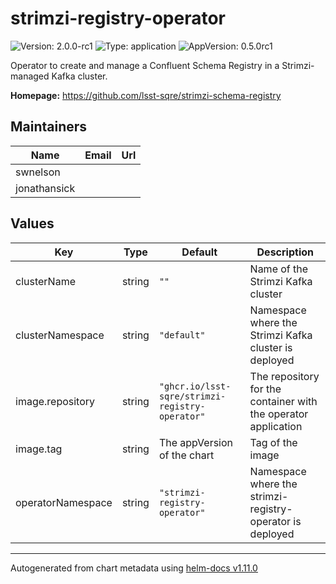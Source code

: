 # strimzi-registry-operator

![Version: 2.0.0-rc1](https://img.shields.io/badge/Version-2.0.0--rc1-informational?style=flat-square) ![Type: application](https://img.shields.io/badge/Type-application-informational?style=flat-square) ![AppVersion: 0.5.0rc1](https://img.shields.io/badge/AppVersion-0.5.0rc1-informational?style=flat-square)

Operator to create and manage a Confluent Schema Registry in a Strimzi-managed Kafka cluster.

**Homepage:** <https://github.com/lsst-sqre/strimzi-schema-registry>

## Maintainers

| Name | Email | Url |
| ---- | ------ | --- |
| swnelson |  |  |
| jonathansick |  |  |

## Values

| Key | Type | Default | Description |
|-----|------|---------|-------------|
| clusterName | string | `""` | Name of the Strimzi Kafka cluster |
| clusterNamespace | string | `"default"` | Namespace where the Strimzi Kafka cluster is deployed |
| image.repository | string | `"ghcr.io/lsst-sqre/strimzi-registry-operator"` | The repository for the container with the operator application |
| image.tag | string | The appVersion of the chart | Tag of the image |
| operatorNamespace | string | `"strimzi-registry-operator"` | Namespace where the strimzi-registry-operator is deployed |

----------------------------------------------
Autogenerated from chart metadata using [helm-docs v1.11.0](https://github.com/norwoodj/helm-docs/releases/v1.11.0)
